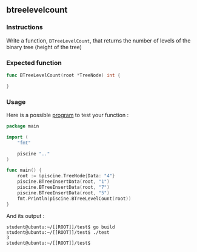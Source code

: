 ## btreelevelcount

### Instructions

Write a function, `BTreeLevelCount`, that returns the number of levels of the binary tree (height of the tree)

### Expected function

```go
func BTreeLevelCount(root *TreeNode) int {

}
```

### Usage

Here is a possible [program](TODO-LINK) to test your function :

```go
package main

import (
	"fmt"

	piscine ".."
)

func main() {
	root := &piscine.TreeNode{Data: "4"}
	piscine.BTreeInsertData(root, "1")
	piscine.BTreeInsertData(root, "7")
	piscine.BTreeInsertData(root, "5")
	fmt.Println(piscine.BTreeLevelCount(root))
}
```

And its output :

```console
student@ubuntu:~/[[ROOT]]/test$ go build
student@ubuntu:~/[[ROOT]]/test$ ./test
3
student@ubuntu:~/[[ROOT]]/test$
```
